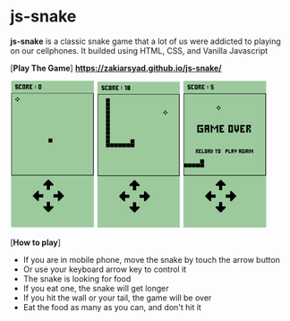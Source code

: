 # js-snake

**js-snake** is a classic snake game that a lot of us were addicted to playing on our cellphones. It builded using HTML, CSS, and Vanilla Javascript



[**Play The Game**] **https://zakiarsyad.github.io/js-snake/**

<img src="./screenshot/mainPage.png" width="150"> <img src="./screenshot/play.png" width="150"> <img src="./screenshot/gameOver.png" width="150">



[**How to play**]
- If you are in mobile phone, move the snake by touch the arrow button
- Or use your keyboard arrow key to control it
- The snake is looking for food
- If you eat one, the snake will get longer
- If you hit the wall or your tail, the game will be over
- Eat the food as many as you can, and don't hit it
